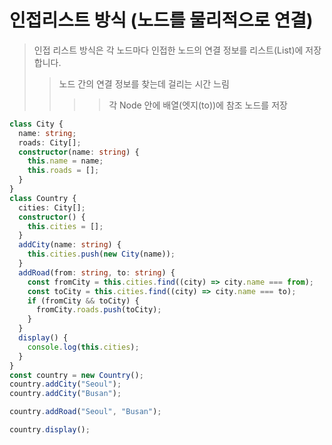 # 인접리스트 방식 (노드를 물리적으로 연결)

> 인접 리스트 방식은 각 노드마다 인접한 노드의 연결 정보를 리스트(List)에 저장합니다.
>
> > 노드 간의 연결 정보를 찾는데 걸리는 시간 느림
> >
> > > > 각 Node 안에 배열(엣지(to))에 참조 노드를 저장

```ts
class City {
  name: string;
  roads: City[];
  constructor(name: string) {
    this.name = name;
    this.roads = [];
  }
}
class Country {
  cities: City[];
  constructor() {
    this.cities = [];
  }
  addCity(name: string) {
    this.cities.push(new City(name));
  }
  addRoad(from: string, to: string) {
    const fromCity = this.cities.find((city) => city.name === from);
    const toCity = this.cities.find((city) => city.name === to);
    if (fromCity && toCity) {
      fromCity.roads.push(toCity);
    }
  }
  display() {
    console.log(this.cities);
  }
}
const country = new Country();
country.addCity("Seoul");
country.addCity("Busan");

country.addRoad("Seoul", "Busan");

country.display();
```
